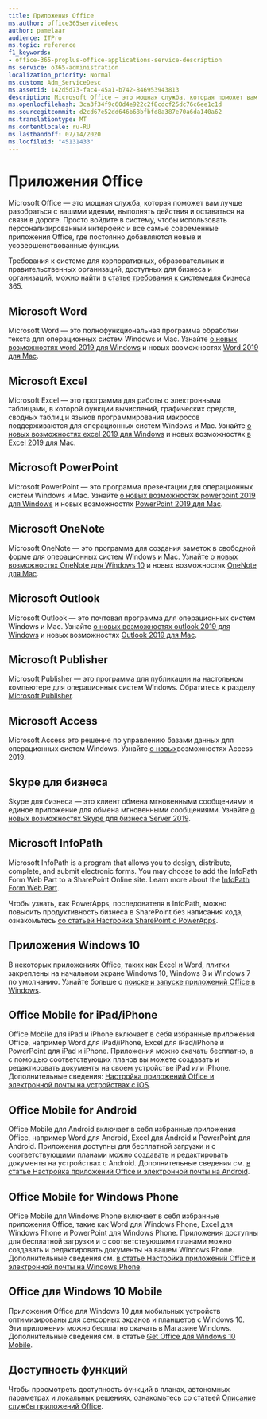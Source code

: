 ```yaml
---
title: Приложения Office
ms.author: office365servicedesc
author: pamelaar
audience: ITPro
ms.topic: reference
f1_keywords:
- office-365-proplus-office-applications-service-description
ms.service: o365-administration
localization_priority: Normal
ms.custom: Adm_ServiceDesc
ms.assetid: 142d5d73-fac4-45a1-b742-846953943813
description: Microsoft Office — это мощная служба, которая поможет вам лучше разобраться с вашими идеями, выполнять действия и оставаться на связи в дороге. Просто войдите в систему, чтобы использовать персонализированный интерфейс и все самые современные приложения Office, где постоянно добавляются новые и усовершенствованные функции.
ms.openlocfilehash: 3ca3f34f9c60d4e922c2f8cdcf25dc76c6ee1c1d
ms.sourcegitcommit: d2cd67e52dd646b68bfbfd8a387e70a6da140a62
ms.translationtype: MT
ms.contentlocale: ru-RU
ms.lasthandoff: 07/14/2020
ms.locfileid: "45131433"
---
```

# <a name="office-applications"></a>Приложения Office

Microsoft Office — это мощная служба, которая поможет вам лучше разобраться с вашими идеями, выполнять действия и оставаться на связи в дороге. Просто войдите в систему, чтобы использовать персонализированный интерфейс и все самые современные приложения Office, где постоянно добавляются новые и усовершенствованные функции.
  
Требования к системе для корпоративных, образовательных и правительственных организаций, доступных для бизнеса и организаций, можно найти в [статье требования к системе](https://products.office.com/office-system-requirements/#Office365forBEG)для бизнеса 365.
  
## <a name="microsoft-word"></a>Microsoft Word

Microsoft Word — это полнофункциональная программа обработки текста для операционных систем Windows и Mac. Узнайте [о новых возможностях word 2019 для Windows](https://support.office.com/article/what-s-new-in-word-2019-for-windows-d3d31e5e-2bb8-4433-80bb-08279beef4b3) и новых возможностях [Word 2019 для Mac](https://support.office.com/article/what-s-new-in-word-2019-for-mac-247e0cd4-a758-4b42-a157-42eb8853aef5).
  
## <a name="microsoft-excel"></a>Microsoft Excel

Microsoft Excel — это программа для работы с электронными таблицами, в которой функции вычислений, графических средств, сводных таблиц и языков программирования макросов поддерживаются для операционных систем Windows и Mac. Узнайте [о новых возможностях excel 2019 для Windows](https://support.office.com/article/what-s-new-in-excel-2019-for-windows-5a201203-1155-4055-82a5-82bf0994631f) и новых возможностях [в Excel 2019 для Mac](https://support.office.com/article/what-s-new-in-excel-2019-for-mac-5ce129d3-9e5c-417f-9545-fb6f7b72674d).
  
## <a name="microsoft-powerpoint"></a>Microsoft PowerPoint

Microsoft PowerPoint — это программа презентации для операционных систем Windows и Mac. Узнайте [о новых возможностях powerpoint 2019 для Windows](https://support.office.com/article/what-s-new-in-powerpoint-2019-for-windows-8355a56a-f643-42d2-8454-784fa9b3d109) и новых возможностях [PowerPoint 2019 для Mac](https://support.office.com/article/what-s-new-in-powerpoint-2019-for-mac-5038ba79-48c5-40f0-adff-11489e5d6fed).
  
## <a name="microsoft-onenote"></a>Microsoft OneNote

Microsoft OneNote — это программа для создания заметок в свободной форме для операционных систем Windows и Mac. Узнайте [о новых возможностях OneNote для Windows 10](https://support.office.com/article/what-s-new-in-onenote-for-windows-10-1477d5de-f4fd-4943-b18a-ff17091161ea) и новых возможностях [OneNote для Mac](https://support.office.com/article/see-what-s-new-in-onenote-for-mac-c82d3f15-252f-452a-89ba-e09fbe418829).
  
## <a name="microsoft-outlook"></a>Microsoft Outlook

Microsoft Outlook — это почтовая программа для операционных систем Windows и Mac. Узнайте [о новых возможностях outlook 2019 для Windows](https://support.office.com/article/what-s-new-in-outlook-2019-for-windows-0c64df36-0908-4ff6-a7fc-573a62800525) и новых возможностях [Outlook 2019 для Mac](https://support.office.com/article/what-s-new-in-outlook-2019-for-mac-05736033-f99e-4cb2-88aa-01e979b0736b).
  
## <a name="microsoft-publisher"></a>Microsoft Publisher

Microsoft Publisher — это программа для публикации на настольном компьютере для операционных систем Windows. Обратитесь к разделу [Microsoft Publisher](https://products.office.com/publisher).
  
## <a name="microsoft-access"></a>Microsoft Access

Microsoft Access это решение по управлению базами данных для операционных систем Windows. Узнайте [о новых](https://support.office.com/article/what-s-new-in-access-2019-f52c5317-3494-4105-9c56-5a2abb8e0f87)возможностях Access 2019.
  
## <a name="skype-for-business"></a>Skype для бизнеса

Skype для бизнеса — это клиент обмена мгновенными сообщениями и единое приложение для обмена мгновенными сообщениями. Узнайте [о новых возможностях Skype для бизнеса Server 2019](https://docs.microsoft.com/skypeforbusiness/whats-new).
  
## <a name="microsoft-infopath"></a>Microsoft InfoPath

Microsoft InfoPath is a program that allows you to design, distribute, complete, and submit electronic forms. You may choose to add the InfoPath Form Web Part to a SharePoint Online site. Learn more about the [InfoPath Form Web Part](https://go.microsoft.com/fwlink/p/?LinkId=271687).

Чтобы узнать, как PowerApps, последователя в InfoPath, можно повысить продуктивность бизнеса в SharePoint без написания кода, ознакомьтесь [со статьей Настройка SharePoint с PowerApps](https://powerapps.microsoft.com/infopath/).
  
## <a name="windows-10-apps"></a>Приложения Windows 10

В некоторых приложениях Office, таких как Excel и Word, плитки закреплены на начальном экране Windows 10, Windows 8 и Windows 7 по умолчанию. Узнайте больше о [поиске и запуске приложений Office в Windows](https://support.office.com/article/can-t-find-office-applications-in-windows-10-windows-8-or-windows-7-907ce545-6ae8-459b-8d9d-de6764a635d6?ocmsassetID=HA103581103&CTT=1&CorrelationId=03707eae-b946-462a-b3c6-f0fc04f55611&ui=en-US&rs=en-US&ad=US#ID0EAABAAA=Windows_8.1_or_Windows_8).
  
## <a name="office-mobile-for-ipadiphone"></a>Office Mobile for iPad/iPhone

Office Mobile для iPad и iPhone включает в себя избранные приложения Office, например Word для iPad/iPhone, Excel для iPad/iPhone и PowerPoint для iPad и iPhone. Приложения можно скачать бесплатно, а с помощью соответствующих планов вы можете создавать и редактировать документы на своем устройстве iPad или iPhone. Дополнительные сведения: [Настройка приложений Office и электронной почты на устройствах с iOS](https://support.office.com/article/set-up-office-apps-and-email-on-ios-devices-0402b37e-49c4-4419-a030-f34c2013041f?ui=en-US&rs=en-US&ad=US).

## <a name="office-mobile-for-android"></a>Office Mobile for Android

Office Mobile для Android включает в себя избранные приложения Office, например Word для Android, Excel для Android и PowerPoint для Android. Приложения доступны для бесплатной загрузки и с соответствующими планами можно создавать и редактировать документы на устройствах с Android. Дополнительные сведения см. [в статье Настройка приложений Office и электронной почты на Android](https://support.office.com/article/set-up-office-apps-and-email-on-android-6ef2ebf2-fc2d-474a-be4a-5a801365c87f?ui=en-US&rs=en-US&ad=US).

## <a name="office-mobile-for-windows-phone"></a>Office Mobile for Windows Phone

Office Mobile для Windows Phone включает в себя избранные приложения Office, такие как Word для Windows Phone, Excel для Windows Phone и PowerPoint для Windows Phone. Приложения доступны для бесплатной загрузки и с соответствующими планами можно создавать и редактировать документы на вашем Windows Phone. Дополнительные сведения см. [в статье Настройка приложений Office и электронной почты на Windows Phone](https://support.office.com/article/set-up-office-apps-and-email-on-windows-phone-9bccc8b8-a321-4d0d-a45e-6e06a3438e43?ui=en-US&rs=en-US&ad=US).

## <a name="office-for-windows-10-mobile"></a>Office для Windows 10 Mobile

Приложения Office для Windows 10 для мобильных устройств оптимизированы для сенсорных экранов и планшетов с Windows 10. Эти приложения можно бесплатно скачать в Магазине Windows. Дополнительные сведения см. в статье [Get Office для Windows 10 Mobile](https://products.office.com/mobile/office-mobile-apps-for-windows).
  
## <a name="feature-availability"></a>Доступность функций

Чтобы просмотреть доступность функций в планах, автономных параметрах и локальных решениях, ознакомьтесь со статьей [Описание службы приложений Office](office-applications-service-description.md).
  